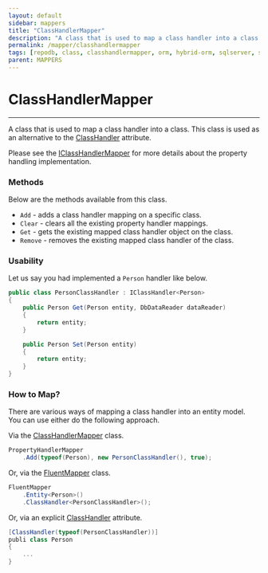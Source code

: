 ```yaml
---
layout: default
sidebar: mappers
title: "ClassHandlerMapper"
description: "A class that is used to map a class handler into a class. This class is used as an alternative to ClassHandler attribute."
permalink: /mapper/classhandlermapper
tags: [repodb, class, classhandlermapper, orm, hybrid-orm, sqlserver, sqlite, mysql, postgresql]
parent: MAPPERS
---
```


# ClassHandlerMapper

---

A class that is used to map a class handler into a class. This class is used as an alternative to the [ClassHandler](/attribute/classhandler) attribute.

Please see the [IClassHandlerMapper](/interface/iclasshandler) for more details about the property handling implementation.

### Methods

Below are the methods available from this class.

- `Add` - adds a class handler mapping on a specific class.
- `Clear` - clears all the existing property handler mappings.
- `Get` - gets the existing mapped class handler object on the class.
- `Remove` - removes the existing mapped class handler of the class.

### Usability

Let us say you had implemented a `Person` handler like below.

```csharp
public class PersonClassHandler : IClassHandler<Person>
{
    public Person Get(Person entity, DbDataReader dataReader)
    {
        return entity;
    }

    public Person Set(Person entity)
    {
        return entity;
    }
}
```

### How to Map?

There are various ways of mapping a class handler into an entity model. You can use either do the following approach.

Via the [ClassHandlerMapper](/mapper/classhandlermapper) class.

```csharp
PropertyHandlerMapper
    .Add(typeof(Person), new PersonClassHandler(), true);
```

Or, via the [FluentMapper](/mapper/fluentmapper) class.

```csharp
FluentMapper
    .Entity<Person>()
    .ClassHandler<PersonClassHandler>();
```

Or, via an explicit [ClassHandler](/attribute/classhandler) attribute.

```csharp
[ClassHandler(typeof(PersonClassHandler))]
publi class Person
{
    ...
}
```